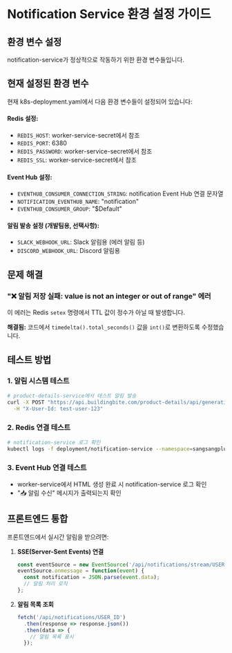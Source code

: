# Notification Service 환경 설정 가이드

## 환경 변수 설정

notification-service가 정상적으로 작동하기 위한 환경 변수들입니다.

## 현재 설정된 환경 변수

현재 k8s-deployment.yaml에서 다음 환경 변수들이 설정되어 있습니다:

#### Redis 설정:
- `REDIS_HOST`: worker-service-secret에서 참조
- `REDIS_PORT`: 6380
- `REDIS_PASSWORD`: worker-service-secret에서 참조
- `REDIS_SSL`: worker-service-secret에서 참조

#### Event Hub 설정:
- `EVENTHUB_CONSUMER_CONNECTION_STRING`: notification Event Hub 연결 문자열
- `NOTIFICATION_EVENTHUB_NAME`: "notification"
- `EVENTHUB_CONSUMER_GROUP`: "$Default"

#### 알림 발송 설정 (개발팀용, 선택사항):
- `SLACK_WEBHOOK_URL`: Slack 알림용 (에러 알림 등)
- `DISCORD_WEBHOOK_URL`: Discord 알림용

## 문제 해결

### "❌ 알림 저장 실패: value is not an integer or out of range" 에러

이 에러는 Redis `setex` 명령에서 TTL 값이 정수가 아닐 때 발생합니다.

**해결됨:** 코드에서 `timedelta().total_seconds()` 값을 `int()`로 변환하도록 수정했습니다.

## 테스트 방법

### 1. 알림 시스템 테스트
```bash
# product-details-service에서 테스트 알림 발송
curl -X POST "https://api.buildingbite.com/product-details/api/generation/test/notification" \
  -H "X-User-Id: test-user-123"
```

### 2. Redis 연결 테스트
```bash
# notification-service 로그 확인
kubectl logs -f deployment/notification-service --namespace=sangsangplus-backend
```

### 3. Event Hub 연결 테스트
- worker-service에서 HTML 생성 완료 시 notification-service 로그 확인
- "📥 알림 수신" 메시지가 출력되는지 확인

## 프론트엔드 통합

프론트엔드에서 실시간 알림을 받으려면:

1. **SSE(Server-Sent Events) 연결**
   ```javascript
   const eventSource = new EventSource('/api/notifications/stream/USER_ID');
   eventSource.onmessage = function(event) {
     const notification = JSON.parse(event.data);
     // 알림 처리 로직
   };
   ```

2. **알림 목록 조회**
   ```javascript
   fetch('/api/notifications/USER_ID')
     .then(response => response.json())
     .then(data => {
       // 알림 목록 표시
     });
   ```

